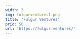 ```yaml
---
width: 3
img: fulgurventures1.png
title: 'Fulgur Ventures'
prio: 50
url: 'https://fulgur.ventures/'
---
```


